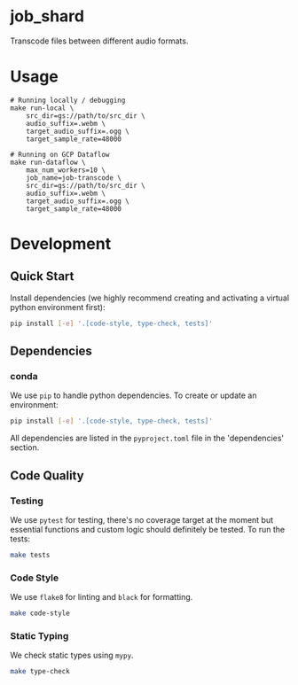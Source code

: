 # job_shard

Transcode files between different audio formats.

# Usage
```
# Running locally / debugging
make run-local \
    src_dir=gs://path/to/src_dir \
    audio_suffix=.webm \
    target_audio_suffix=.ogg \
    target_sample_rate=48000

# Running on GCP Dataflow
make run-dataflow \
    max_num_workers=10 \
    job_name=job-transcode \
    src_dir=gs://path/to/src_dir \
    audio_suffix=.webm \
    target_audio_suffix=.ogg \
    target_sample_rate=48000
```

# Development
## Quick Start
Install dependencies (we highly recommend creating and activating a virtual
python environment first):

```sh
pip install [-e] '.[code-style, type-check, tests]'
```

## Dependencies
### conda
We use `pip` to handle python dependencies.  To create or update an environment:

```sh
pip install [-e] '.[code-style, type-check, tests]'
```

All dependencies are listed in the `pyproject.toml` file in the 'dependencies'
section.

## Code Quality
### Testing
We use `pytest` for testing, there's no coverage target at the moment but
essential functions and custom logic should definitely be tested. To run the
tests:
```sh
make tests
```

### Code Style
We use `flake8` for linting and `black` for formatting.

```sh
make code-style
```

### Static Typing
We check static types using `mypy`.
```sh
make type-check
```
